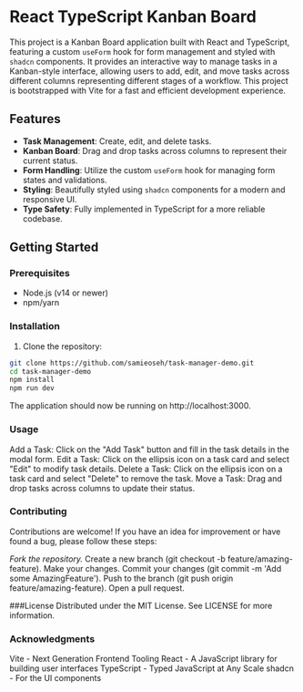 # React TypeScript Kanban Board

This project is a Kanban Board application built with React and TypeScript, featuring a custom `useForm` hook for form management and styled with `shadcn` components. It provides an interactive way to manage tasks in a Kanban-style interface, allowing users to add, edit, and move tasks across different columns representing different stages of a workflow. This project is bootstrapped with Vite for a fast and efficient development experience.

## Features

- **Task Management**: Create, edit, and delete tasks.
- **Kanban Board**: Drag and drop tasks across columns to represent their current status.
- **Form Handling**: Utilize the custom `useForm` hook for managing form states and validations.
- **Styling**: Beautifully styled using `shadcn` components for a modern and responsive UI.
- **Type Safety**: Fully implemented in TypeScript for a more reliable codebase.

## Getting Started

### Prerequisites

- Node.js (v14 or newer)
- npm/yarn

### Installation

1. Clone the repository:

```bash
git clone https://github.com/samieoseh/task-manager-demo.git
cd task-manager-demo
npm install
npm run dev
```

The application should now be running on http://localhost:3000.

### Usage
Add a Task: Click on the "Add Task" button and fill in the task details in the modal form.
Edit a Task: Click on the ellipsis icon on a task card and select "Edit" to modify task details.
Delete a Task: Click on the ellipsis icon on a task card and select "Delete" to remove the task.
Move a Task: Drag and drop tasks across columns to update their status.

### Contributing
Contributions are welcome! If you have an idea for improvement or have found a bug, please follow these steps:

*Fork the repository.*
Create a new branch (git checkout -b feature/amazing-feature).
Make your changes.
Commit your changes (git commit -m 'Add some AmazingFeature').
Push to the branch (git push origin feature/amazing-feature).
Open a pull request.

###License
Distributed under the MIT License. See LICENSE for more information.

### Acknowledgments
Vite - Next Generation Frontend Tooling
React - A JavaScript library for building user interfaces
TypeScript - Typed JavaScript at Any Scale
shadcn - For the UI components
